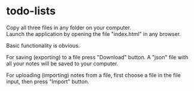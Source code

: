 # todo-lists

Copy all three files in any folder on your computer. </br>
Launch the application by opening the file "index.html" in any browser.

Basic functionality is obvious.</br>

For saving (exporting) to a file press "Download" button. A "json" file with all your notes will be saved to your computer.</br>

For uploading (importing) notes from a file, first choose a file in the file input, then press "Import" button.</br>

